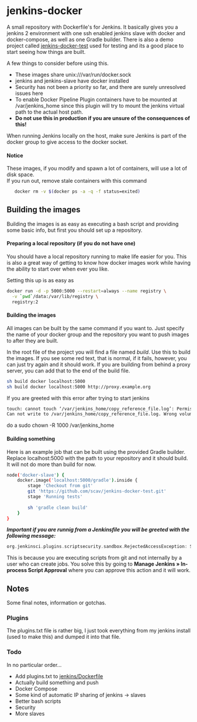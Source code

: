 # jenkins-docker
A small repository with Dockerfile's for Jenkins. It basically gives you a jenkins 2 environment with one ssh enabled jenkins slave with docker and docker-compose, as well as one Gradle builder. There is also a demo project called [jenkins-docker-test](https://github.com/scav/jenkins-docker-test) used for testing and its a good place to start seeing how things are built.

A few things to consider before using this.
 * These images share unix:///var/run/docker.sock 
 * jenkins and jenkins-slave have docker installed
 * Security has not been a priority so far, and there are surely unresolved issues here
 * To enable Docker Pipeline Plugin containers have to be mounted at /var/jenkins_home since this plugin will try to mount the jenkins virtual path to the actual host path.
 * **Do not use this in production if you are unsure of the consequences of this!**

When running Jenkins locally on the host, make sure Jenkins is part of the docker group to give access to the docker socket.

#### Notice
These images, if you modify and spawn a lot of containers, will use a lot of disk space.  
If you run out, remove stale containers with this command
 ```bash
    docker rm -v $(docker ps -a -q -f status=exited)
 ```

## Building the images
Building the images is as easy as executing a bash script and providing some basic info, but first you should set up a repository.

#### Preparing a local repository (if you do not have one)
You should have a local repository running to make life easier for you. This is also a great way of getting to know how docker images work while having the ability to start over when ever you like.

Setting this up is as easy as 
```bash
docker run -d -p 5000:5000 --restart=always --name registry \
  -v `pwd`/data:/var/lib/registry \
  registry:2
```

#### Building the images
All images can be built by the same command if you want to. Just specify the name of your docker group and the repository you want to push images to after they are built.

In the root file of the project you will find a file named *build*. Use this to build the images. If you see some red text, that is normal, if it fails, however, you can just try again and it should work.
If you are building from behind a proxy server, you can add that to the end of the build file.
```bash
sh build docker localhost:5000
sh build docker localhost:5000 http://proxy.example.org
```

If you are greeted with this error after trying to start jenkins
```bash 
touch: cannot touch ‘/var/jenkins_home/copy_reference_file.log’: Permission denied
Can not write to /var/jenkins_home/copy_reference_file.log. Wrong volume permissions?
```
do a sudo chown -R 1000 /var/jenkins_home

#### Building something
Here is an example job that can be built using the provided Gradle builder. Replace localhost:5000 with the path to your repository and it should build. It will not do more than build for now.
```bash
node('docker-slave') {
    docker.image('localhost:5000/gradle').inside {
        stage 'Checkout from git'
        git 'https://github.com/scav/jenkins-docker-test.git'
        stage 'Running tests'
        
        sh 'gradle clean build'
    }
}
```

***Important if you are runnig from a Jenkinsfile you will be greeted with the following message:***
```groovy
org.jenkinsci.plugins.scriptsecurity.sandbox.RejectedAccessException: Scripts not permitted to use new org.jenkinsci.plugins.docker.commons.credentials.DockerRegistryEndpoint java.lang.String java.lang.String
```
This is because you are executing scripts from git and not internally by a user who can create jobs.
You solve this by going to **Manage Jenkins » In-process Script Approval** where you can approve this action and it will work.

## Notes

Some final notes, information or gotchas.

### Plugins
The plugins.txt file is rather big, I just took everything from my jenkins install (used to make this) and dumped it into that file.

### Todo
In no particular order...
 * Add plugins.txt to [jenkins/Dockerfile](https://github.com/scav/jenkins-docker/blob/master/jenkins/Dockerfile)
 * Actually build something and push
 * Docker Compose
 * Some kind of automatic IP sharing of jenkins -> slaves
 * Better bash scripts
 * Security
 * More slaves
